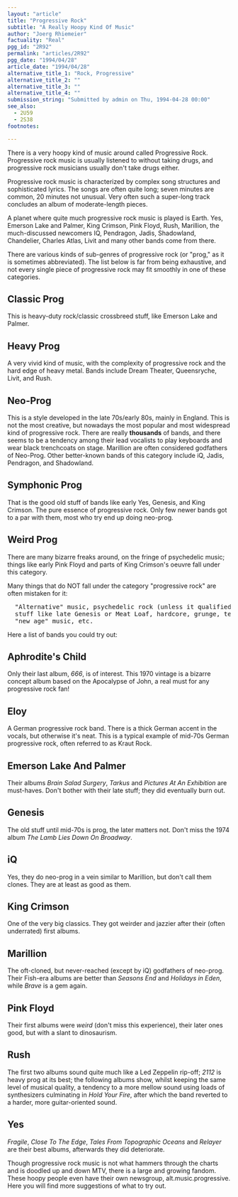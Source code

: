 ```yaml
---
layout: "article"
title: "Progressive Rock"
subtitle: "A Really Hoopy Kind Of Music"
author: "Joerg Rhiemeier"
factuality: "Real"
pgg_id: "2R92"
permalink: "articles/2R92"
pgg_date: "1994/04/28"
article_date: "1994/04/28"
alternative_title_1: "Rock, Progressive"
alternative_title_2: ""
alternative_title_3: ""
alternative_title_4: ""
submission_string: "Submitted by admin on Thu, 1994-04-28 00:00"
see_also:
  - 2U59
  - 2S38
footnotes: 

---
```

<div>
<p>There is a very hoopy kind of music around called Progressive Rock. Progressive rock music is usually listened to without taking drugs, and progressive rock musicians usually don't take drugs either.</p>
<p>Progressive rock music is characterized by complex song structures and sophisticated lyrics. The songs are often quite long; seven minutes are common, 20 minutes not unusual. Very often such a super-long track concludes an album of moderate-length pieces.</p>
<p>A planet where quite much progressive rock music is played is Earth. Yes, Emerson Lake and Palmer, King Crimson, Pink Floyd, Rush, Marillion, the much-discussed newcomers IQ, Pendragon, Jadis, Shadowland, Chandelier, Charles Atlas, Livit and many other bands come from there.</p>
<p>There are various kinds of sub-genres of progressive rock (or "prog," as it is sometimes abbreviated). The list below is far from being exhaustive, and not every single piece of progressive rock may fit smoothly in one of these categories.</p>
<h2>Classic Prog</h2>
<p>This is heavy-duty rock/classic crossbreed stuff, like Emerson Lake and Palmer.</p>
<h2>Heavy Prog</h2>
<p>A very vivid kind of music, with the complexity of progressive rock and the hard edge of heavy metal. Bands include Dream Theater, Queensryche, Livit, and Rush.</p>
<h2>Neo-Prog</h2>
<p>This is a style developed in the late 70s/early 80s, mainly in England. This is not the most creative, but nowadays the most popular and most widespread kind of progressive rock. There are really <strong>thousands</strong> of bands, and there seems to be a tendency among their lead vocalists to play keyboards and wear black trenchcoats on stage. Marillion are often considered godfathers of Neo-Prog. Other better-known bands of this category include iQ, Jadis, Pendragon, and Shadowland.</p>
<h2>Symphonic Prog</h2>
<p>That is the good old stuff of bands like early Yes, Genesis, and King Crimson. The pure essence of progressive rock. Only few newer bands got to a par with them, most who try end up doing neo-prog.</p>
<h2>Weird Prog</h2>
<p>There are many bizarre freaks around, on the fringe of psychedelic music; things like early Pink Floyd and parts of King Crimson's oeuvre fall under this category.</p>
<p>Many things that do NOT fall under the category "progressive rock" are often mistaken for it:</p>
<pre>
  "Alternative" music, psychedelic rock (unless it qualified as Weird Prog),
  stuff like late Genesis or Meat Loaf, hardcore, grunge, techno, trance,
  "new age" music, etc.
</pre>
<p>Here a list of bands you could try out:</p>
<h2>Aphrodite's Child</h2>
<p>Only their last album, <em>666</em>, is of interest. This 1970 vintage is a bizarre concept album based on the Apocalypse of John, a real must for any progressive rock fan!</p>
<h2>Eloy</h2>
<p>A German progressive rock band. There is a thick German accent in the vocals, but otherwise it's neat. This is a typical example of mid-70s German progressive rock, often referred to as Kraut Rock.</p>
<h2>Emerson Lake And Palmer</h2>
<p>Their albums <em>Brain Salad Surgery</em>, <em>Tarkus</em> and <em>Pictures At An Exhibition</em> are must-haves. Don't bother with their late stuff; they did eventually burn out.</p>
<h2>Genesis</h2>
<p>The old stuff until mid-70s is prog, the later matters not. Don't miss the 1974 album <em>The Lamb Lies Down On Broadway</em>.</p>
<h2>iQ</h2>
<p>Yes, they do neo-prog in a vein similar to Marillion, but don't call them clones. They are at least as good as them.</p>
<h2>King Crimson</h2>
<p>One of the very big classics. They got weirder and jazzier after their (often underrated) first albums.</p>
<h2>Marillion</h2>
<p>The oft-cloned, but never-reached (except by iQ) godfathers of neo-prog. Their Fish-era albums are better than <em>Seasons End</em> and <em>Holidays in Eden</em>, while <em>Brave</em> is a gem again.</p>
<h2>Pink Floyd</h2>
<p>Their first albums were <em>weird</em> (don't miss this experience), their later ones good, but with a slant to dinosaurism.</p>
<h2>Rush</h2>
<p>The first two albums sound quite much like a Led Zeppelin rip-off; <em>2112</em> is heavy prog at its best; the following albums show, whilst keeping the same level of musical quality, a tendency to a more mellow sound using loads of synthesizers culminating in <em>Hold Your Fire</em>, after which the band reverted to a harder, more guitar-oriented sound.</p>
<h2>Yes</h2>
<p><em>Fragile</em>, <em>Close To The Edge</em>, <em>Tales From Topographic Oceans</em> and <em>Relayer</em> are their best albums, afterwards they did deteriorate.</p>
<p>Though progressive rock music is not what hammers through the charts and is doodled up and down MTV, there is a large and growing fandom. These hoopy people even have their own newsgroup, alt.music.progressive. Here you will find more suggestions of what to try out.</p>
</div>
